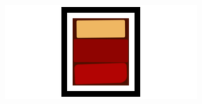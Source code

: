 ![Rothko Painting](/06_Learn_the_CSS_Box_Model_by_Building_a_Rothko_Painting/images/rothko_paiting.png)